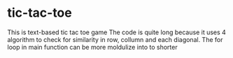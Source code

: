 # tic-tac-toe
This is text-based tic tac toe game
The code is quite long because it uses 4 algorithm to check for similarity in row, collumn and each diagonal.
The for loop in main function can be more moldulize into to shorter
